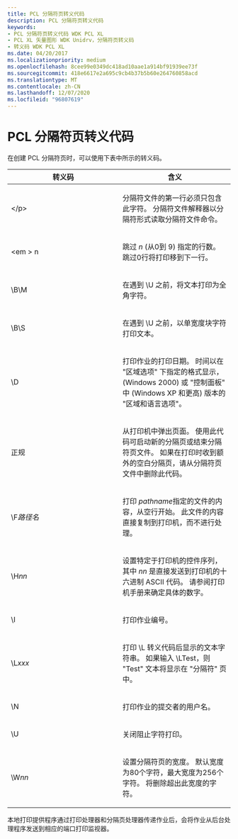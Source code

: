```yaml
---
title: PCL 分隔符页转义代码
description: PCL 分隔符页转义代码
keywords:
- PCL 分隔符页转义代码 WDK PCL XL
- PCL XL 矢量图形 WDK Unidrv，分隔符页转义码
- 转义码 WDK PCL XL
ms.date: 04/20/2017
ms.localizationpriority: medium
ms.openlocfilehash: 8cee99e0349dc418ad10aae1a914bf91939ee73f
ms.sourcegitcommit: 418e6617e2a695c9cb4b37b5b60e264760858acd
ms.translationtype: MT
ms.contentlocale: zh-CN
ms.lasthandoff: 12/07/2020
ms.locfileid: "96807619"
---
```

# <a name="pcl-separator-page-escape-codes"></a>PCL 分隔符页转义代码





在创建 PCL 分隔符页时，可以使用下表中所示的转义码。

<table>
<colgroup>
<col width="50%" />
<col width="50%" />
</colgroup>
<thead>
<tr class="header">
<th>转义码</th>
<th>含义</th>
</tr>
</thead>
<tbody>
<tr class="odd">
<td><p>&lt;/p&gt;</td>
<td><p>分隔符文件的第一行必须只包含此字符。 分隔符文件解释器以分隔符形式读取分隔符文件命令。</p></td>
</tr>
<tr class="even">
<td><p>&lt;em &gt; n</em></p></td>
<td><p>跳过 <em>n</em> (从0到 9) 指定的行数。 跳过0行将打印移到下一行。</p></td>
</tr>
<tr class="odd">
<td><p>\B\M</p></td>
<td><p>在遇到 \U 之前，将文本打印为全角字符。</p></td>
</tr>
<tr class="even">
<td><p>\B\S</p></td>
<td><p>在遇到 \U 之前，以单宽度块字符打印文本。</p></td>
</tr>
<tr class="odd">
<td><p>\D</p></td>
<td><p>打印作业的打印日期。 时间以在 "区域选项" 下指定的格式显示， (Windows 2000) 或 "控制面板" 中 (Windows XP 和更高) 版本的 "区域和语言选项"。</p></td>
</tr>
<tr class="even">
<td><p>正规</p></td>
<td><p>从打印机中弹出页面。 使用此代码可启动新的分隔页或结束分隔符页文件。 如果在打印时收到额外的空白分隔页，请从分隔符页文件中删除此代码。</p></td>
</tr>
<tr class="odd">
<td><p>\F<em>路径名</em></p></td>
<td><p>打印 <em>pathname</em>指定的文件的内容，从空行开始。 此文件的内容直接复制到打印机，而不进行处理。</p></td>
</tr>
<tr class="even">
<td><p>\H<em>nn</em></p></td>
<td><p>设置特定于打印机的控件序列，其中 <em>nn</em> 是直接发送到打印机的十六进制 ASCII 代码。 请参阅打印机手册来确定具体的数字。</p></td>
</tr>
<tr class="odd">
<td><p>\I</p></td>
<td><p>打印作业编号。</p></td>
</tr>
<tr class="even">
<td><p>\L<em>xxx</em></p></td>
<td><p>打印 \L 转义代码后显示的文本字符串。 如果输入 \LTest，则 "Test" 文本将显示在 "分隔符" 页中。</p></td>
</tr>
<tr class="odd">
<td><p>\N</p></td>
<td><p>打印作业的提交者的用户名。</p></td>
</tr>
<tr class="even">
<td><p>\U</p></td>
<td><p>关闭阻止字符打印。</p></td>
</tr>
<tr class="odd">
<td><p>\W<em>nn</em></p></td>
<td><p>设置分隔符页的宽度。 默认宽度为80个字符，最大宽度为256个字符。 将删除超出此宽度的字符。</p></td>
</tr>
</tbody>
</table>

 

本地打印提供程序通过打印处理器和分隔页处理器传递作业后，会将作业从后台处理程序发送到相应的端口打印监视器。

 

 




